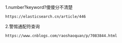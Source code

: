 1.number?keyword?傻傻分不清楚 
````shell script 
https://elasticsearch.cn/article/446
````

2.警惕通配符查询
````shell script
https://www.cnblogs.com/raoshaoquan/p/7083844.html
````
